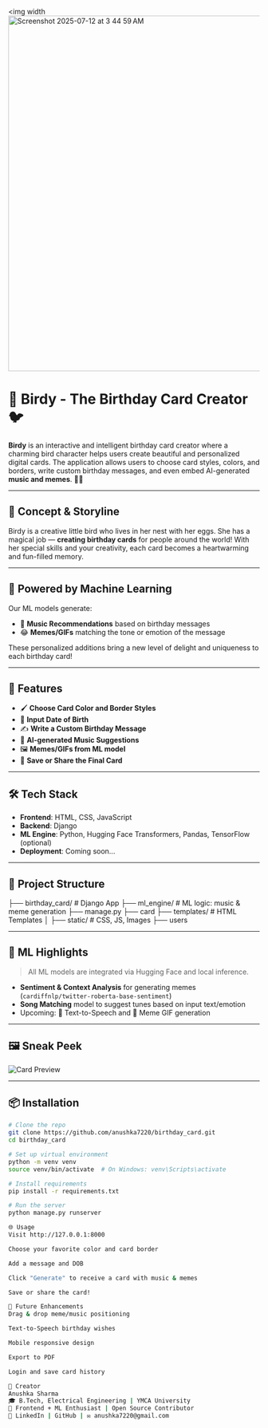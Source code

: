 <img width<img width="1434" height="713" alt="Screenshot 2025-07-12 at 3 44 59 AM" src="https://github.com/user-attachments/assets/8e9b94fe-a1cc-41a2-8d0e-0e953b15b150" />

# 🎉 Birdy - The Birthday Card Creator 🐦

**Birdy** is an interactive and intelligent birthday card creator where a charming bird character helps users create beautiful and personalized digital cards. The application allows users to choose card styles, colors, and borders, write custom birthday messages, and even embed AI-generated **music and memes**. 🐣✨

---

## 🐤 Concept & Storyline

Birdy is a creative little bird who lives in her nest with her eggs. She has a magical job — **creating birthday cards** for people around the world! With her special skills and your creativity, each card becomes a heartwarming and fun-filled memory.

---

## 🧠 Powered by Machine Learning

Our ML models generate:

- 🎵 **Music Recommendations** based on birthday messages
- 😂 **Memes/GIFs** matching the tone or emotion of the message

These personalized additions bring a new level of delight and uniqueness to each birthday card!

---

## 🚀 Features

- 🖌️ **Choose Card Color and Border Styles**
- 📅 **Input Date of Birth**
- ✍️ **Write a Custom Birthday Message**
- 🤖 **AI-generated Music Suggestions**
- 🖼️ **Memes/GIFs from ML model**
- 💾 **Save or Share the Final Card**

---

## 🛠️ Tech Stack

- **Frontend**: HTML, CSS, JavaScript
- **Backend**: Django
- **ML Engine**: Python, Hugging Face Transformers, Pandas, TensorFlow (optional)
- **Deployment**: Coming soon...

---

## 📁 Project Structure
├── birthday_card/ # Django App
├── ml_engine/ # ML logic: music & meme generation
├── manage.py
├── card
├── templates/ # HTML Templates
│ ├── static/ # CSS, JS, Images
├── users



---

## 🧠 ML Highlights

> All ML models are integrated via Hugging Face and local inference.

- **Sentiment & Context Analysis** for generating memes (`cardiffnlp/twitter-roberta-base-sentiment`)
- **Song Matching** model to suggest tunes based on input text/emotion
- Upcoming: 🎤 Text-to-Speech and 🎥 Meme GIF generation

---

## 🖼️ Sneak Peek

![Card Preview](static/card/images/sample_card.png)

---

## 📦 Installation

```bash
# Clone the repo
git clone https://github.com/anushka7220/birthday_card.git
cd birthday_card

# Set up virtual environment
python -m venv venv
source venv/bin/activate  # On Windows: venv\Scripts\activate

# Install requirements
pip install -r requirements.txt

# Run the server
python manage.py runserver

🌐 Usage
Visit http://127.0.0.1:8000

Choose your favorite color and card border

Add a message and DOB

Click "Generate" to receive a card with music & memes

Save or share the card!

🧪 Future Enhancements
Drag & drop meme/music positioning

Text-to-Speech birthday wishes

Mobile responsive design

Export to PDF

Login and save card history

💖 Creator
Anushka Sharma
🎓 B.Tech, Electrical Engineering | YMCA University
💼 Frontend + ML Enthusiast | Open Source Contributor
🔗 LinkedIn | GitHub | ✉️ anushka7220@gmail.com
